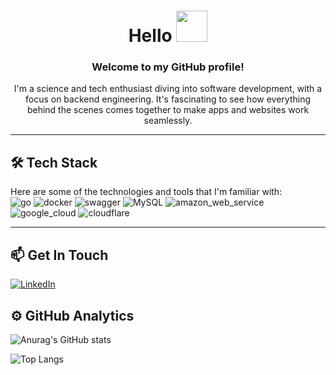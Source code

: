 <div align="center">
  <h1 align="center">Hello <img src="https://media.giphy.com/media/XB9vk8SvbBEHlJJHwz/giphy.gif" width="50"></h1>
  <h3>Welcome to my GitHub profile!</h3>
  <p>
    I'm a science and tech enthusiast diving into software development, with a focus on backend engineering. It's fascinating to see how everything behind the scenes comes together to make apps and websites work seamlessly.
  </p>
</div>

---

## 🛠️ Tech Stack
<div align="left">Here are some of the technologies and tools that I'm familiar with: </div>
<div align="left">
  <img src="https://img.shields.io/badge/Go-00ADD8?style=for-the-badge&logo=go&logoColor=white" alt="go"/>
  <img src="https://img.shields.io/badge/Docker-2496ED?style=for-the-badge&logo=docker&logoColor=white" alt="docker"/>
  <img src="https://img.shields.io/badge/Swagger-85EA2D?style=for-the-badge&logo=swagger&logoColor=white" alt="swagger"/>
  <img src="https://img.shields.io/badge/MySQL-4479A1?style=for-the-badge&logo=mysql&logoColor=white" alt="MySQL"/>
  <img src="https://img.shields.io/badge/Amazon_AWS-232F3E?style=for-the-badge&logo=amazonaws&logoColor=white" alt="amazon_web_service"/>
  <img src="https://img.shields.io/badge/Google_Cloud-4285F4?style=for-the-badge&logo=google-cloud&logoColor=white" alt="google_cloud"/>
  <img src="https://img.shields.io/badge/Cloudflare-F38020?style=for-the-badge&logo=cloudflare&logoColor=white" alt="cloudflare"/>
</div>

---

## 📫 Get In Touch
[![LinkedIn](https://img.shields.io/badge/linkedin-%230077B5.svg?&style=for-the-badge&logo=linkedin&logoColor=white)](https://www.linkedin.com/in/ida-kusumawati/)

## ⚙️ GitHub Analytics
![Anurag's GitHub stats](https://github-readme-stats-cn7n-kocwng.vercel.app/api?username=kocwng&count_private=true&show_icons=true&theme=chartreuse-dark)

![Top Langs](https://github-readme-stats-cn7n-kocwng.vercel.app/api/top-langs/?username=kocwng&hide=jupyter%20notebook&layout=compact&theme=chartreuse-dark)


<!--
**kocwng/kocwng** is a ✨ _special_ ✨ repository because its `README.md` (this file) appears on your GitHub profile.

Here are some ideas to get you started:

- 🔭 I’m currently working on ...
- 🌱 I’m currently learning ...
- 👯 I’m looking to collaborate on ...
- 🤔 I’m looking for help with ...
- 💬 Ask me about ...
- 📫 How to reach me: ...
- 😄 Pronouns: ...
- ⚡ Fun fact: ...
-->
